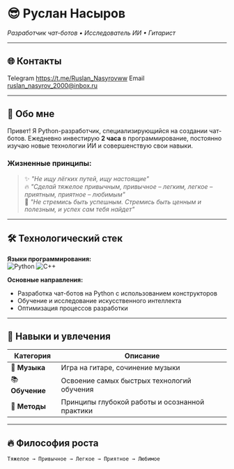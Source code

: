 # 😎 Руслан Насыров  
*Разработчик чат-ботов • Исследователь ИИ • Гитарист*

---

## 🌐 Контакты  
Telegram https://t.me/Ruslan_Nasyrovww
Email ruslan_nasyrov_2000@inbox.ru

---

## 🚀 Обо мне  
Привет! Я Python-разработчик, специализирующийся на создании чат-ботов. Ежедневно инвестирую **2 часа** в программирование, постоянно изучаю новые технологии ИИ и совершенствую свои навыки.  

### Жизненные принципы:  
> ✨ *"Не ищу лёгких путей, ищу настоящие"*  
> 🔥 *"Сделай тяжелое привычным, привычное – легким, легкое – приятным, приятное – любимым"*  
> 💎 *"Не стремись быть успешным. Стремись быть ценным и полезным, и успех сам тебя найдет"*

---

## 🛠️ Технологический стек  
**Языки программирования:**  
![Python](https://img.shields.io/badge/Python-3776AB?style=flat&logo=python&logoColor=white) 
![C++](https://img.shields.io/badge/C++-00599C?style=flat&logo=c%2B%2B&logoColor=white)

**Основные направления:**  
- Разработка чат-ботов на Python с использованием конструкторов  
- Обучение и исследование искусственного интеллекта  
- Оптимизация процессов разработки  

---

## 🌟 Навыки и увлечения  
| Категория       | Описание                                                  |
|-----------------|-----------------------------------------------------------|
| 🎸 **Музыка**   | Игра на гитаре, сочинение музыки                          |
| 📚 **Обучение** | Освоение самых быстрых технологий обучения                |
| 🧠 **Методы**   | Принципы глубокой работы и осознанной практики            |

---

## 🔥 Философия роста  
```text
Тяжелое → Привычное → Легкое → Приятное → Любимое
